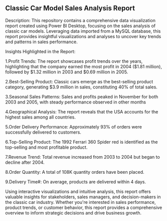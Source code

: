 ## Classic Car Model Sales Analysis Report

Description:
This repository contains a comprehensive data visualization report created using Power BI Desktop, focusing on the sales analysis of classic car models. Leveraging data imported from a MySQL database, this report provides insightful visualizations and analyses to uncover key trends and patterns in sales performance.

Insights Highlighted in the Report:

1.Profit Trends: The report showcases profit trends over the years, highlighting that the company earned the most profit in 2004 ($1.81 million), followed by $1.32 million in 2003 and $0.69 million in 2005.

2.Best-Selling Product: Classic cars emerge as the best-selling product category, generating $3.9 million in sales, constituting 40% of total sales.

3.Seasonal Sales Patterns: Sales and profits peaked in November for both 2003 and 2005, with steady performance observed in other months

4.Geographical Analysis: The report reveals that the USA accounts for the highest sales among all countries.

5.Order Delivery Performance: Approximately 93% of orders were successfully delivered to customers.

6.Top-Selling Product: The 1992 Ferrari 360 Spider red is identified as the top-selling and most profitable product.

7.Revenue Trend: Total revenue increased from 2003 to 2004 but began to decline after 2004.

8.Order Quantity: A total of 108K quantity orders have been placed.

9.Delivery Time#: On average, products are delivered within 4 days.

Using interactive visualizations and intuitive analysis, this report offers valuable insights for stakeholders, sales managers, and decision-makers in the classic car industry. Whether you're interested in sales performance, product trends, or customer behavior, this report provides a comprehensive overview to inform strategic decisions and drive business growth.
